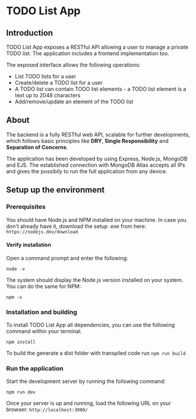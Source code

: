 # TODO List App

## Introduction

TODO List App exposes a RESTful API allowing a user to manage a private TODO list. The application includes a frontend implementation too.

The exposed interface allows the following operations:
- List TODO lists for a user
- Create/delete a TODO list for a user
- A TODO list can contain TODO list elements - a TODO list element is a text up to 2048 characters
- Add/remove/update an element of the TODO list

## About

The backend is a fully RESTful web API, scalable for further developments, which follows basic principles like <b>DRY</b>, <b>Single Responsibility</b> and <b>Separation of Concerns</b>. 

The application has been developed by using Express, Node.js, MongoDB and EJS. The established connection with MongoDB Atlas accepts all IPs and gives the possibily to run the full application from any device.

## Setup up the environment

### Prerequisites

You should have Node.js and NPM installed on your machine. In case you don't already have it, download the setup .exe from here: `https://nodejs.dev/download`

#### Verify installation

Open a command prompt and enter the following:

```
node -v
```

The system should display the Node.js version installed on your system. You can do the same for NPM:

```
npm -v
```

### Installation and building

To install TODO List App all dependencies, you can use the following command within your terminal.

```
npm install
```

To build the generate a dist folder with transpiled code run `npm run build` 

### Run the application

Start the development server by running the following command:

```
npm run dev
```

Once your server is up and running, load the following URL on your browser: `http://localhost:3000/`
